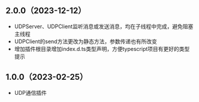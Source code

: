 ## 2.0.0（2023-12-12）
- UDPServer、UDPClient监听消息或发送消息，均在子线程中完成，避免阻塞主线程
- UDPClient的send方法更改为静态方法，参数传递也有所改变
- 增加插件根目录增加index.d.ts类型声明，方便typescript项目有更好的类型提示
## 1.0.0（2023-02-25）
- UDP通信插件